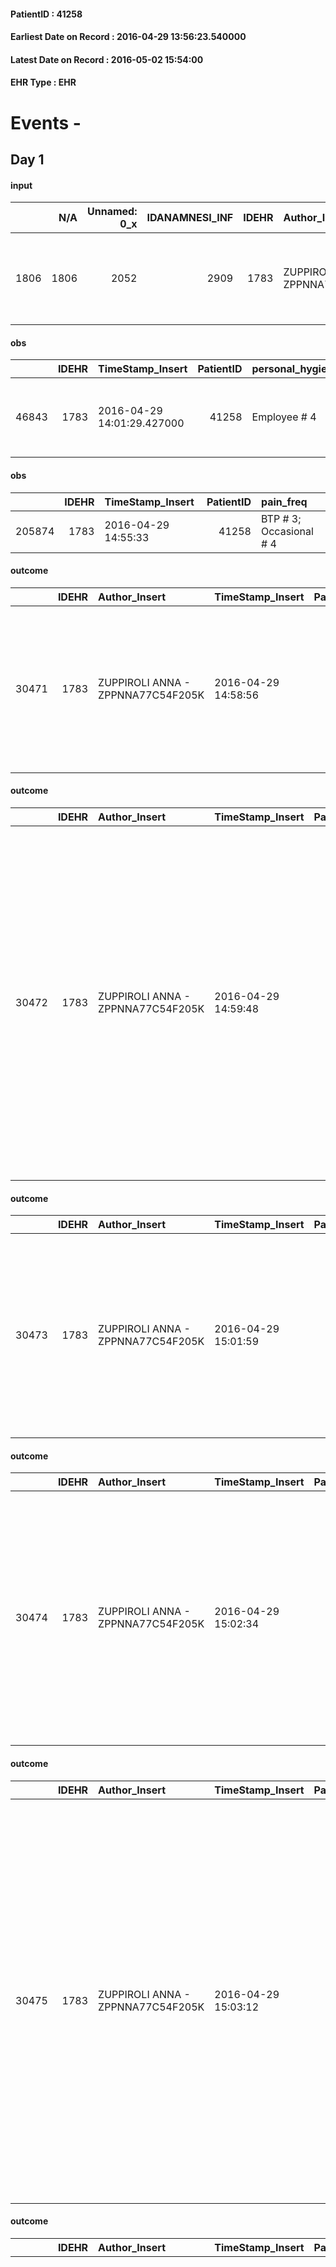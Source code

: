 
#### PatientID : 41258
#### Earliest Date on Record : 2016-04-29 13:56:23.540000
#### Latest Date on Record : 2016-05-02 15:54:00
#### EHR Type : EHR

# Events - 

## Day 1

#### input
|      |    N/A |   Unnamed: 0_x |   IDANAMNESI_INF |   IDEHR | Author_Insert                     | TimeStamp_Insert           | EHRType   |   PatientID |   IDDigitalSignDocument |   Non_Rilevabile_x | Note_Non_Rilevabile_x   | cognitivo_percettivo                        | sonno_riposo           | perc_salute                                                                 | Perception             | rapporti_fam   | persone_vicine      | Caregiver   |
|-----:|-------:|---------------:|-----------------:|--------:|:----------------------------------|:---------------------------|:----------|------------:|------------------------:|-------------------:|:------------------------|:--------------------------------------------|:-----------------------|:----------------------------------------------------------------------------|:-----------------------|:---------------|:--------------------|:------------|
| 1806 |   1806 |           2052 |             2909 |    1783 | ZUPPIROLI ANNA - ZPPNNA77C54F205K | 2016-04-29 13:56:23.540000 | EHR       |       41258 |                  350795 |                  0 | NR                      | hallucinations # 3; slowdown ideo-motor # 4 | daytime sleepiness # 1 | perdit√ † Performance # 0; increased asthenia # 3, # 4 episodes of wheezing | concern for health # 0 | is # 0         | Alzheimer sick wife | Son         |

#### obs
|       |   IDEHR | TimeStamp_Insert           |   PatientID | personal_hygiene   | urine_elimination      | mobility               | speech            | active_diuresis     | asthenia   | dyspnoea    | motor_performance                                                                                | mood                                               | cognitive_state   |
|------:|--------:|:---------------------------|------------:|:-------------------|:-----------------------|:-----------------------|:------------------|:--------------------|:-----------|:------------|:-------------------------------------------------------------------------------------------------|:---------------------------------------------------|:------------------|
| 46843 |    1783 | 2016-04-29 14:01:29.427000 |       41258 | Employee # 4       | With help and aids # 3 | With help and aids # 3 | fluent speech # 0 | active diuresis # 0 | Severe # 2 | at rest # 0 | 40% - Patient incapacitated, it requires continuous care, bedridden for more 50% of the day # 04 | demoralization # 03; # 11 sadness, loneliness # 12 | Polished # 2      |

#### obs
|        |   IDEHR | TimeStamp_Insert    |   PatientID | pain_freq               |
|-------:|--------:|:--------------------|------------:|:------------------------|
| 205874 |    1783 | 2016-04-29 14:55:33 |       41258 | BTP # 3; Occasional # 4 |

#### outcome
|       |   IDEHR | Author_Insert                     | TimeStamp_Insert    |   PatientID |   IDDigitalSignDocument |   IDPAI_VIDAS | opt_problem                        |   opt_problem_num | opt_obiettivo                                                                                                                         |   opt_obiettivo_num | ds_note               | opt_stato_problema   |   opt_stato_problema_num | opt_interventi                                                                                                                                  |   opt_interventi_num |
|------:|--------:|:----------------------------------|:--------------------|------------:|------------------------:|--------------:|:-----------------------------------|------------------:|:--------------------------------------------------------------------------------------------------------------------------------------|--------------------:|:----------------------|:---------------------|-------------------------:|:------------------------------------------------------------------------------------------------------------------------------------------------|---------------------:|
| 30471 |    1783 | ZUPPIROLI ANNA - ZPPNNA77C54F205K | 2016-04-29 14:58:56 |       41258 |                  350872 |         32529 | Alteration of the oral mucosa # 32 |                 4 | The clinical picture (subjective and / or objective) of the patient will improve (eg xerostomia, mycosis, mucositis, hemorrhage) # 63 |                   4 | pz.ricoverato hospice | closed Problem # 2   |                        2 | Implementation PAI - Inspect the mouth to detect any lesions, sores or bleeding # 526; Implementation of the PAI - Therapeutic adjustment # 531 |                    4 |

#### outcome
|       |   IDEHR | Author_Insert                     | TimeStamp_Insert    |   PatientID |   IDDigitalSignDocument |   IDPAI_VIDAS | opt_problem                                            |   opt_problem_num | opt_obiettivo                                                                                              |   opt_obiettivo_num | ds_note                 | opt_stato_problema   |   opt_stato_problema_num | opt_interventi                                                                                                                                                                                                                                                                                                             |   opt_interventi_num |
|------:|--------:|:----------------------------------|:--------------------|------------:|------------------------:|--------------:|:-------------------------------------------------------|------------------:|:-----------------------------------------------------------------------------------------------------------|--------------------:|:------------------------|:---------------------|-------------------------:|:---------------------------------------------------------------------------------------------------------------------------------------------------------------------------------------------------------------------------------------------------------------------------------------------------------------------------|---------------------:|
| 30472 |    1783 | ZUPPIROLI ANNA - ZPPNNA77C54F205K | 2016-04-29 14:59:48 |       41258 |                  350874 |         32530 | Alteration or risk of impairment of lung function # 26 |                 3 | The patient will not present symptoms that will reduce QoL (epistaxis, cough, hemoptysis, hemoptysis) # 45 |                   3 | pcs admitted to hospice | closed Problem # 2   |                        2 | PAI Implementation - Evaluate the effectiveness of drug administration # 277; Counseling - Share with the patient the therapeutic path # 278; Education - Educate the caregiver / patient recognition / treatment of the symptom # 280; Information - Inform the patient / caregiver on signs and symptoms prevalent # 281 |                    4 |

#### outcome
|       |   IDEHR | Author_Insert                     | TimeStamp_Insert    |   PatientID |   IDDigitalSignDocument |   IDPAI_VIDAS | opt_problem                                                |   opt_problem_num | opt_obiettivo                                                       |   opt_obiettivo_num | ds_note           | opt_stato_problema   |   opt_stato_problema_num | opt_interventi                                                                                                                                                                                 |   opt_interventi_num |
|------:|--------:|:----------------------------------|:--------------------|------------:|------------------------:|--------------:|:-----------------------------------------------------------|------------------:|:--------------------------------------------------------------------|--------------------:|:------------------|:---------------------|-------------------------:|:-----------------------------------------------------------------------------------------------------------------------------------------------------------------------------------------------|---------------------:|
| 30473 |    1783 | ZUPPIROLI ANNA - ZPPNNA77C54F205K | 2016-04-29 15:01:59 |       41258 |                  350876 |         32531 | Impaired mobility † / limitation of physical movement # 27 |                 1 | Minimize the possibility of injuries. If present, maintain QoL # 47 |                   4 | inpatient hospice | closed Problem # 2   |                        2 | Educational - Teach the patient alternative movements # 370; PAI Implementation - Evaluate given mobility † # 368; PAI Implementation - Help the patient favoring its remaining capacity # 369 |                    1 |

#### outcome
|       |   IDEHR | Author_Insert                     | TimeStamp_Insert    |   PatientID |   IDDigitalSignDocument |   IDPAI_VIDAS | opt_problem                     |   opt_problem_num | opt_obiettivo                                                                                                                                                      |   opt_obiettivo_num | ds_note           | opt_stato_problema   |   opt_stato_problema_num | opt_interventi                                                                                                                                                                                                                                                                      |   opt_interventi_num |
|------:|--------:|:----------------------------------|:--------------------|------------:|------------------------:|--------------:|:--------------------------------|------------------:|:-------------------------------------------------------------------------------------------------------------------------------------------------------------------|--------------------:|:------------------|:---------------------|-------------------------:|:------------------------------------------------------------------------------------------------------------------------------------------------------------------------------------------------------------------------------------------------------------------------------------|---------------------:|
| 30474 |    1783 | ZUPPIROLI ANNA - ZPPNNA77C54F205K | 2016-04-29 15:02:34 |       41258 |                  350877 |         32532 | Deficit in the care of s√® # 25 |                 4 | To improve performance, helping the patient to accept their limitations, considering himself in a realistic and objective (eating, bathing, dressing, delete) # 41 |                   4 | inpatient hospice | closed Problem # 2   |                        2 | Implementation PAI - Guarantee the right privacy # 138; Implementation PAI - Evaluate the degree of participation in each activity of care of # 139; Implementation PAI - Respect the time of the patient # 141; Implementation PAI - Evaluate the degree of disabilit√ † ¬ † # 140 |                    4 |

#### outcome
|       |   IDEHR | Author_Insert                     | TimeStamp_Insert    |   PatientID |   IDDigitalSignDocument |   IDPAI_VIDAS | opt_problem                         |   opt_problem_num | opt_obiettivo                                                                                                                                                                                           |   opt_obiettivo_num | opt_stato_problema   |   opt_stato_problema_num | opt_interventi                                                                                                                                                                                                                                                                                                                                                                                 |   opt_interventi_num |
|------:|--------:|:----------------------------------|:--------------------|------------:|------------------------:|--------------:|:------------------------------------|------------------:|:--------------------------------------------------------------------------------------------------------------------------------------------------------------------------------------------------------|--------------------:|:---------------------|-------------------------:|:-----------------------------------------------------------------------------------------------------------------------------------------------------------------------------------------------------------------------------------------------------------------------------------------------------------------------------------------------------------------------------------------------|---------------------:|
| 30475 |    1783 | ZUPPIROLI ANNA - ZPPNNA77C54F205K | 2016-04-29 15:03:12 |       41258 |                  350878 |         32533 | Deficit in the care of s√® # 25 = 0 |                 4 | Keep the remaining capacit√ † ¬ † in taking care of s√®, helping the patient to accept their limitations, considering himself in a realistic and objective (eating, bathing, dressing, delete) # 40 = 0 |                   4 | Open Problem # 1     |                        1 | Implementation PAI - Guarantee the patient's choices based on his / her desires # 92 = 0; Implementation PAI - Replace with respect to the already compromised activities # 93 = 0; Implementation PAI - Guarantee the right privacy # 91 = 0; Implementation PAI - Help the patient in the activities in which there is still participation by maintaining a non-judgmental attitude # 94 = 0 |                    4 |

#### outcome
|       |   IDEHR | Author_Insert                     | TimeStamp_Insert    |   PatientID |   IDDigitalSignDocument |   IDPAI_VIDAS | opt_problem                                                                |   opt_problem_num | opt_obiettivo                                                   |   opt_obiettivo_num | opt_stato_problema   |   opt_stato_problema_num | opt_interventi                                                                                                                                                                                                                                                                                                                                                                                                                                                                                               |   opt_interventi_num |
|------:|--------:|:----------------------------------|:--------------------|------------:|------------------------:|--------------:|:---------------------------------------------------------------------------|------------------:|:----------------------------------------------------------------|--------------------:|:---------------------|-------------------------:|:-------------------------------------------------------------------------------------------------------------------------------------------------------------------------------------------------------------------------------------------------------------------------------------------------------------------------------------------------------------------------------------------------------------------------------------------------------------------------------------------------------------|---------------------:|
| 30476 |    1783 | ZUPPIROLI ANNA - ZPPNNA77C54F205K | 2016-04-29 15:03:48 |       41258 |                  350879 |         32534 | Alteration of comfort associated with chronic pain and / or acute # 29 = 0 |                 2 | The patient riferir√ † ¬ † a satisfactory pain control # 56 = 0 |                   1 | Open Problem # 1     |                        1 | PAI Implementation - therapeutic upgrading # 441; PAI Implementation - properly administer the drugs as prescription # 442; Implementation PAI - Evaluate the effectiveness of drug delivery # 443; Education - educating the caregiver / patient recognition / treatment of the symptom # 446; PAI Implementation - therapeutic upgrading # 441 = 0; PAI Implementation - properly administer the drugs as prescription # 442 = 0; PAI Implementation - to evaluate the efficacy of drug delivery # 443 = 0 |                    4 |

#### outcome
|       |   IDEHR | Author_Insert                     | TimeStamp_Insert    |   PatientID |   IDDigitalSignDocument |   IDPAI_VIDAS | opt_problem                   |   opt_problem_num | opt_obiettivo                                                                                              |   opt_obiettivo_num | opt_stato_problema   |   opt_stato_problema_num | opt_interventi                                                                                                                 |   opt_interventi_num |
|------:|--------:|:----------------------------------|:--------------------|------------:|------------------------:|--------------:|:------------------------------|------------------:|:-----------------------------------------------------------------------------------------------------------|--------------------:|:---------------------|-------------------------:|:-------------------------------------------------------------------------------------------------------------------------------|---------------------:|
| 30477 |    1783 | ZUPPIROLI ANNA - ZPPNNA77C54F205K | 2016-04-29 15:04:38 |       41258 |                  350883 |         32535 | Altered sleep / wake # 31 = 0 |                 4 | The patient will report satisfactory conditions in terms of quality both in terms of quantity and # 62 = 0 |                   4 | Open Problem # 1     |                        1 | PAI Implementation - therapeutic upgrading # 519 = 0; PAI Implementation - To evaluate the efficacy of drug delivery # 521 = 0 |                    4 |

#### obs
|        |   IDEHR | TimeStamp_Insert    |   PatientID | pain_freq               |
|-------:|--------:|:--------------------|------------:|:------------------------|
| 205880 |    1783 | 2016-04-29 15:29:11 |       41258 | BTP # 3; Occasional # 4 |

#### outcome
|       |   IDEHR | Author_Insert                        | TimeStamp_Insert    |   PatientID |   IDDigitalSignDocument |   IDPAI_VIDAS | opt_problem                                                |   opt_problem_num | opt_obiettivo                                                                                                   |   opt_obiettivo_num | opt_stato_problema   |   opt_stato_problema_num | opt_interventi                                                                 |   opt_interventi_num |
|------:|--------:|:-------------------------------------|:--------------------|------------:|------------------------:|--------------:|:-----------------------------------------------------------|------------------:|:----------------------------------------------------------------------------------------------------------------|--------------------:|:---------------------|-------------------------:|:-------------------------------------------------------------------------------|---------------------:|
| 30484 |    1783 | Calamida Fabrizio - CLMFRZ71S19F205R | 2016-04-29 15:31:00 |       41258 |                  350923 |         32542 | Alteration or risk of impairment of lung function # 26 = 0 |                 3 | The patient will present deeper breaths with effective removal of the pulmonary secretions, if present # 43 = 0 |                   4 | Open Problem # 1     |                        1 | Implementation PAI - Administer the drugs correctly as prescribed by # 233 = 0 |                    4 |

#### outcome
|       |   IDEHR | Author_Insert                        | TimeStamp_Insert    |   PatientID |   IDDigitalSignDocument |   IDPAI_VIDAS | opt_problem                                                |   opt_problem_num | opt_obiettivo                                                                                                       |   opt_obiettivo_num | opt_stato_problema   |   opt_stato_problema_num | opt_interventi                                                                                                                                                                                     |   opt_interventi_num |
|------:|--------:|:-------------------------------------|:--------------------|------------:|------------------------:|--------------:|:-----------------------------------------------------------|------------------:|:--------------------------------------------------------------------------------------------------------------------|--------------------:|:---------------------|-------------------------:|:---------------------------------------------------------------------------------------------------------------------------------------------------------------------------------------------------|---------------------:|
| 30485 |    1783 | Calamida Fabrizio - CLMFRZ71S19F205R | 2016-04-29 15:31:33 |       41258 |                  350925 |         32543 | Alteration or risk of impairment of lung function # 26 = 0 |                 3 | The patient does not presenter√ † ¬ † symptoms that reduce QoL (nosebleeds, cough, hemoptysis, hemoptysis) # 45 = 0 |                   4 | Open Problem # 1     |                        1 | Counseling - Share with the patient the therapeutic path # 278 = 0; PAI Implementation - therapeutic upgrading # 275 = 0; PAI Implementation - To evaluate the efficacy of drug delivery # 277 = 0 |                    4 |

#### input
|      |    N/A |   IDEHR | Author_Insert                        | TimeStamp_Insert    | EHRType   |   PatientID |   IDDigitalSignDocument | persone_vicine   |   Unnamed: 0_y |   IDANAMNESI_MED |   Non_Rilevabile_y | Note_Non_Rilevabile_y   | diagnosis                                                                                                                       |
|-----:|-------:|--------:|:-------------------------------------|:--------------------|:----------|------------:|------------------------:|:-----------------|---------------:|-----------------:|-------------------:|:------------------------|:--------------------------------------------------------------------------------------------------------------------------------|
| 6176 |   6176 |    1783 | Calamida Fabrizio - CLMFRZ71S19F205R | 2016-04-29 15:36:02 | EHR       |       41258 |                  350970 | N/A              |           5352 |             4159 |                  0 | NR                      | Paziente gi√† nota ai nostri altri setting assistenziali, viene ricoverato in un quadro di peggioramento clinico.               |
|      |        |         |                                      |                     |           |             |                         |                  |                |                  |                    |                         |                                                                                                                                 |
|      |        |         |                                      |                     |           |             |                         |                  |                |                  |                    |                         | Ca polmonare dx con MTS linfonodali intratoraciche. Non candidabile a chirurgia, eventuale RT solo palliativa; ha rifiutato CT. |
|      |        |         |                                      |                     |           |             |                         |                  |                |                  |                    |                         |                                                                                                                                 |
|      |        |         |                                      |                     |           |             |                         |                  |                |                  |                    |                         | Patologie associate: FA cronica in portatore di PM, cardiopatia ischemica, iniziale decadimento cognitivo.                      |
|      |        |         |                                      |                     |           |             |                         |                  |                |                  |                    |                         | Accesso in Ps il 31/01/2016 per dispnea ed emoftoe .rientrato al domicilio per proseguire assistenza                            |

#### input
|      |    N/A |   IDEHR | Author_Insert                        | TimeStamp_Insert    | EHRType   |   PatientID |   IDDigitalSignDocument | persone_vicine   |   Unnamed: 0_y |   IDANAMNESI_MED |   Non_Rilevabile_y | Note_Non_Rilevabile_y   | diagnosis                                                                                                                       |
|-----:|-------:|--------:|:-------------------------------------|:--------------------|:----------|------------:|------------------------:|:-----------------|---------------:|-----------------:|-------------------:|:------------------------|:--------------------------------------------------------------------------------------------------------------------------------|
| 6177 |   6177 |    1783 | Calamida Fabrizio - CLMFRZ71S19F205R | 2016-04-29 15:36:28 | EHR       |       41258 |                  350972 | N/A              |           5353 |             4160 |                  0 | NR                      | Paziente gi√† nota ai nostri altri setting assistenziali, viene ricoverato in un quadro di peggioramento clinico.               |
|      |        |         |                                      |                     |           |             |                         |                  |                |                  |                    |                         |                                                                                                                                 |
|      |        |         |                                      |                     |           |             |                         |                  |                |                  |                    |                         | Ca polmonare dx con MTS linfonodali intratoraciche. Non candidabile a chirurgia, eventuale RT solo palliativa; ha rifiutato CT. |
|      |        |         |                                      |                     |           |             |                         |                  |                |                  |                    |                         |                                                                                                                                 |
|      |        |         |                                      |                     |           |             |                         |                  |                |                  |                    |                         | Patologie associate: FA cronica in portatore di PM, cardiopatia ischemica, iniziale decadimento cognitivo.                      |
|      |        |         |                                      |                     |           |             |                         |                  |                |                  |                    |                         | Accesso in Ps il 31/01/2016 per dispnea ed emoftoe .rientrato al domicilio per proseguire assistenza                            |

#### input
|       |    N/A |   IDEHR | Author_Insert                        | TimeStamp_Insert    |   IDAccess | EHRType   |   PatientID |   IDDigitalSignDocument | persone_vicine   |   Unnamed: 0_y.1 |   IDDIAGNOSI_ICD |   Non_Rilevabile_y.1 | Note_Non_Rilevabile_y.1   | I_ICD                                                            | II_ICD                                                                             | III_ICD                                                   | IV_ICD                             | V_ICD                         | VI_ICD                                              | I_Anno   | II_Anno   | I_Mese   |
|------:|-------:|--------:|:-------------------------------------|:--------------------|-----------:|:----------|------------:|------------------------:|:-----------------|-----------------:|-----------------:|---------------------:|:--------------------------|:-----------------------------------------------------------------|:-----------------------------------------------------------------------------------|:----------------------------------------------------------|:-----------------------------------|:------------------------------|:----------------------------------------------------|:---------|:----------|:---------|
| 15610 |  15610 |    1783 | Calamida Fabrizio - CLMFRZ71S19F205R | 2016-04-29 15:37:25 |      23699 | EHR       |       41258 |                  350974 | N/A              |             1171 |             1171 |                    0 | NR                        | 1629 - Tumori maligni del bronco o polmone, non specificato#2069 | 1961 - Tumori maligni secondari e non specificati dei linfonodi intratoracici#2141 | 4149 - Cardiopatia ischemica cronica non specificata#2341 | 42731 - Fibrillazione atriale#2344 | V667 - Cure palliative#2402=0 | V6149 - Altri problemi di salute in famiglia#2393=0 | 2015#55  | 2015#55   | 04#04    |

#### obs
|       |   IDEHR | TimeStamp_Insert           |   PatientID | opt_cooperation   | asthenia     | dyspnoea        | motor_performance                                                | body_temp    | diet            | cognitive_state           | consumption_help   |
|------:|--------:|:---------------------------|------------:|:------------------|:-------------|:----------------|:-----------------------------------------------------------------|:-------------|:----------------|:--------------------------|:-------------------|
| 93216 |    1783 | 2016-04-29 18:47:43.057000 |       41258 | uncooperative # 1 | Moderate # 1 | mild strain # 1 | unable to walk, transfers difficolt√ † with support operator # 3 | Apyrexia # 1 | homogenized # 2 | confused - constantly # 1 | Independent # 0    |

#### obs
|        |   IDEHR | TimeStamp_Insert    |   PatientID | pain_freq               |
|-------:|--------:|:--------------------|------------:|:------------------------|
| 205925 |    1783 | 2016-04-29 18:49:37 |       41258 | BTP # 3; Occasional # 4 |

#### obs
|        |   IDEHR | TimeStamp_Insert    |   PatientID |
|-------:|--------:|:--------------------|------------:|
| 143475 |    1783 | 2016-04-29 18:50:17 |       41258 |

#### obs
|       |   IDEHR | TimeStamp_Insert           |   PatientID | personal_hygiene   | urine_elimination      | mobility               | speech            | cough                      | active_diuresis     | asthenia   | dyspnoea    | motor_performance                                                                                | mood                                               | cognitive_state             | consumption_help   |
|------:|--------:|:---------------------------|------------:|:-------------------|:-----------------------|:-----------------------|:------------------|:---------------------------|:--------------------|:-----------|:------------|:-------------------------------------------------------------------------------------------------|:---------------------------------------------------|:----------------------------|:-------------------|
| 46866 |    1783 | 2016-04-29 18:50:41.400000 |       41258 | Employee # 4       | With help and aids # 3 | With help and aids # 3 | fluent speech # 0 | ineffective productive # 2 | active diuresis # 0 | Severe # 2 | at rest # 0 | 40% - Patient incapacitated, it requires continuous care, bedridden for more 50% of the day # 04 | demoralization # 03; # 11 sadness, loneliness # 12 | confused - continuously # 1 | help with # 2      |

#### obs
|       |   IDEHR | TimeStamp_Insert           |   PatientID | personal_hygiene   | urine_elimination      | mobility               | speech            | cough                      | active_diuresis     | asthenia   | dyspnoea    | motor_performance                                                                                | mood                                               | cognitive_state             | consumption_help   |
|------:|--------:|:---------------------------|------------:|:-------------------|:-----------------------|:-----------------------|:------------------|:---------------------------|:--------------------|:-----------|:------------|:-------------------------------------------------------------------------------------------------|:---------------------------------------------------|:----------------------------|:-------------------|
| 46871 |    1783 | 2016-04-29 21:37:21.410000 |       41258 | Employee # 4       | With help and aids # 3 | With help and aids # 3 | fluent speech # 0 | ineffective productive # 2 | active diuresis # 0 | Severe # 2 | at rest # 0 | 40% - Patient incapacitated, it requires continuous care, bedridden for more 50% of the day # 04 | demoralization # 03; # 11 sadness, loneliness # 12 | confused - continuously # 1 | help with # 2      |

#### obs
|       |   IDEHR | TimeStamp_Insert           |   PatientID |
|------:|--------:|:---------------------------|------------:|
| 46877 |    1783 | 2016-04-30 03:36:34.460000 |       41258 |

#### obs
|        |   IDEHR | TimeStamp_Insert    |   PatientID |
|-------:|--------:|:--------------------|------------:|
| 205943 |    1783 | 2016-04-30 03:39:00 |       41258 |

#### obs
|       |   IDEHR | TimeStamp_Insert           |   PatientID | chk_ausili_presidi   | dyspnoea    | motor_performance              | body_temp    |
|------:|--------:|:---------------------------|------------:|:---------------------|:------------|:-------------------------------|:-------------|
| 93228 |    1783 | 2016-04-30 06:29:46.267000 |       41258 | urinary catheter # 3 | at rest # 0 | bedridden, nontransferable # 5 | Apyrexia # 1 |

#### obs
|        |   IDEHR | TimeStamp_Insert    |   PatientID |
|-------:|--------:|:--------------------|------------:|
| 143485 |    1783 | 2016-04-30 06:30:29 |       41258 |

#### obs
|        |   IDEHR | TimeStamp_Insert    |   PatientID |
|-------:|--------:|:--------------------|------------:|
| 205962 |    1783 | 2016-04-30 09:16:46 |       41258 |

#### obs
|      |   IDEHR | TimeStamp_Insert           |   PatientID | opt_hypotrophy   | asthenia   | dyspnoea              | body_temp    | cognitive_state           |
|-----:|--------:|:---------------------------|------------:|:-----------------|:-----------|:----------------------|:-------------|:--------------------------|
| 8935 |    1783 | 2016-04-30 11:26:42.553000 |       41258 | Hypotrophy # 0   | Severe # 3 | applicant at rest # 5 | Apyrexia # 0 | continuously confused # 1 |

#### obs
|        |   IDEHR | TimeStamp_Insert    |   PatientID | breath                                                                          | consolability           | body_language                             | facial_expression           |
|-------:|--------:|:--------------------|------------:|:--------------------------------------------------------------------------------|:------------------------|:------------------------------------------|:----------------------------|
| 273049 |    1783 | 2016-04-30 11:27:38 |       41258 | Breath at times altered. Short periods of hyperventilation (breathing hard) # 1 | Not for consolation # 0 | Teso. nervous movements. Restlessness # 1 | Smiling or inexpressive # 0 |

#### outcome
|       |   IDEHR | Author_Insert                        | TimeStamp_Insert    |   PatientID |   IDDigitalSignDocument |   IDPAI_VIDAS | opt_problem                                                |   opt_problem_num | opt_obiettivo                                                                                                   |   opt_obiettivo_num | opt_stato_problema   |   opt_stato_problema_num | opt_interventi                                                                 |   opt_interventi_num |
|------:|--------:|:-------------------------------------|:--------------------|------------:|------------------------:|--------------:|:-----------------------------------------------------------|------------------:|:----------------------------------------------------------------------------------------------------------------|--------------------:|:---------------------|-------------------------:|:-------------------------------------------------------------------------------|---------------------:|
| 30584 |    1783 | Visconti Giovanna - VSCGNN70T70F205E | 2016-04-30 11:40:43 |       41258 |                  351643 |         32642 | Alteration or risk of impairment of lung function # 26 = 0 |                 3 | The patient will present deeper breaths with effective removal of the pulmonary secretions, if present # 43 = 0 |                   4 | Open Problem # 1     |                        1 | Implementation PAI - Administer the drugs correctly as prescribed by # 233 = 0 |                    4 |

#### obs
|       |   IDEHR | TimeStamp_Insert           |   PatientID | chk_ausili_presidi                   | dyspnoea    | motor_performance              | cognitive_state           |
|------:|--------:|:---------------------------|------------:|:-------------------------------------|:------------|:-------------------------------|:--------------------------|
| 93238 |    1783 | 2016-04-30 11:48:12.820000 |       41258 | absorbency # 0; bladder catheter # 3 | at rest # 0 | bedridden, nontransferable # 5 | confused - constantly # 1 |

#### obs
|        |   IDEHR | TimeStamp_Insert    |   PatientID |
|-------:|--------:|:--------------------|------------:|
| 143497 |    1783 | 2016-04-30 11:48:47 |       41258 |


## Day 2

#### obs
|       |   IDEHR | TimeStamp_Insert           |   PatientID | opt_cooperation   | chk_ausili_presidi                   | asthenia     | dyspnoea    | motor_performance              | body_temp    | agitation_behavior_freq   | mood      | cognitive_state           |
|------:|--------:|:---------------------------|------------:|:------------------|:-------------------------------------|:-------------|:------------|:-------------------------------|:-------------|:--------------------------|:----------|:--------------------------|
| 93262 |    1783 | 2016-04-30 17:07:53.647000 |       41258 | uncooperative # 1 | absorbency # 0; bladder catheter # 3 | Moderate # 1 | at rest # 0 | bedridden, nontransferable # 5 | Apyrexia # 1 | agitated # 1              | Fear # 08 | confused - constantly # 1 |

#### obs
|        |   IDEHR | TimeStamp_Insert    |   PatientID | breath                                                                          | consolability           | body_language                             | facial_expression                       |
|-------:|--------:|:--------------------|------------:|:--------------------------------------------------------------------------------|:------------------------|:------------------------------------------|:----------------------------------------|
| 273057 |    1783 | 2016-04-30 17:10:18 |       41258 | Breath at times altered. Short periods of hyperventilation (breathing hard) # 1 | Not for consolation # 0 | Teso. nervous movements. Restlessness # 1 | Sad, anxious, contracted (frowning) # 1 |

#### obs
|        |   IDEHR | TimeStamp_Insert    |   PatientID | breath                                                                          | consolability           | body_language                             | facial_expression           |
|-------:|--------:|:--------------------|------------:|:--------------------------------------------------------------------------------|:------------------------|:------------------------------------------|:----------------------------|
| 273059 |    1783 | 2016-04-30 17:20:07 |       41258 | Breath at times altered. Short periods of hyperventilation (breathing hard) # 1 | Not for consolation # 0 | Teso. nervous movements. Restlessness # 1 | Smiling or inexpressive # 0 |

#### obs
|        |   IDEHR | TimeStamp_Insert    |   PatientID | breath                                                                          | consolability           | body_language                             | facial_expression           |
|-------:|--------:|:--------------------|------------:|:--------------------------------------------------------------------------------|:------------------------|:------------------------------------------|:----------------------------|
| 273060 |    1783 | 2016-04-30 17:59:00 |       41258 | Breath at times altered. Short periods of hyperventilation (breathing hard) # 1 | Not for consolation # 0 | Teso. nervous movements. Restlessness # 1 | Smiling or inexpressive # 0 |

#### obs
|        |   IDEHR | TimeStamp_Insert    |   PatientID | breath                                                                          | consolability           | body_language   | facial_expression           |
|-------:|--------:|:--------------------|------------:|:--------------------------------------------------------------------------------|:------------------------|:----------------|:----------------------------|
| 273066 |    1783 | 2016-05-01 06:41:44 |       41258 | Breath at times altered. Short periods of hyperventilation (breathing hard) # 1 | Not for consolation # 0 | Relaxed # 0     | Smiling or inexpressive # 0 |

#### obs
|       |   IDEHR | TimeStamp_Insert           |   PatientID | chk_ausili_presidi                   | dyspnoea    |
|------:|--------:|:---------------------------|------------:|:-------------------------------------|:------------|
| 93273 |    1783 | 2016-05-01 06:45:13.507000 |       41258 | absorbency # 0; bladder catheter # 3 | at rest # 0 |

#### obs
|        |   IDEHR | TimeStamp_Insert    |   PatientID | breath                                                                          | consolability           | body_language                             | facial_expression           |
|-------:|--------:|:--------------------|------------:|:--------------------------------------------------------------------------------|:------------------------|:------------------------------------------|:----------------------------|
| 273067 |    1783 | 2016-05-01 06:46:19 |       41258 | Breath at times altered. Short periods of hyperventilation (breathing hard) # 1 | Not for consolation # 0 | Teso. nervous movements. Restlessness # 1 | Smiling or inexpressive # 0 |

#### obs
|      |   IDEHR | TimeStamp_Insert           |   PatientID | opt_hypotrophy   | asthenia   | dyspnoea              | body_temp    |
|-----:|--------:|:---------------------------|------------:|:-----------------|:-----------|:----------------------|:-------------|
| 8941 |    1783 | 2016-05-01 11:06:01.793000 |       41258 | Hypotrophy # 0   | Severe # 3 | applicant at rest # 5 | Apyrexia # 0 |

#### obs
|        |   IDEHR | TimeStamp_Insert    |   PatientID | breath                                                                          | consolability           | body_language   | facial_expression           |
|-------:|--------:|:--------------------|------------:|:--------------------------------------------------------------------------------|:------------------------|:----------------|:----------------------------|
| 273073 |    1783 | 2016-05-01 11:06:49 |       41258 | Breath at times altered. Short periods of hyperventilation (breathing hard) # 1 | Not for consolation # 0 | Relaxed # 0     | Smiling or inexpressive # 0 |

#### obs
|       |   IDEHR | TimeStamp_Insert           |   PatientID | active_diuresis     | motor_performance                                                                       | cognitive_state          |
|------:|--------:|:---------------------------|------------:|:--------------------|:----------------------------------------------------------------------------------------|:-------------------------|
| 46917 |    1783 | 2016-05-01 11:33:34.140000 |       41258 | active diuresis # 0 | 20% - Patient with serious impairment of organ functions, one or irreversible pi√π # 02 | confused - sometimes # 0 |

#### obs
|        |   IDEHR | TimeStamp_Insert    |   PatientID | breath     | consolability           | body_language   | facial_expression           |
|-------:|--------:|:--------------------|------------:|:-----------|:------------------------|:----------------|:----------------------------|
| 273074 |    1783 | 2016-05-01 11:35:26 |       41258 | Normal 0 # | Not for consolation # 0 | Relaxed # 0     | Smiling or inexpressive # 0 |

#### obs
|       |   IDEHR | TimeStamp_Insert           |   PatientID | chk_ausili_presidi                            | opt_care_giver   | dyspnoea    | motor_performance              | body_temp    |
|------:|--------:|:---------------------------|------------:|:----------------------------------------------|:-----------------|:------------|:-------------------------------|:-------------|
| 93290 |    1783 | 2016-05-01 12:33:23.143000 |       41258 | disposable sleepers # 1; bladder catheter # 3 | This # 0         | at rest # 0 | bedridden, nontransferable # 5 | Apyrexia # 1 |

#### obs
|        |   IDEHR | TimeStamp_Insert    |   PatientID | breath     | consolability           | body_language   | facial_expression           |
|-------:|--------:|:--------------------|------------:|:-----------|:------------------------|:----------------|:----------------------------|
| 273076 |    1783 | 2016-05-01 12:34:36 |       41258 | Normal 0 # | Not for consolation # 0 | Relaxed # 0     | Smiling or inexpressive # 0 |


## Day 3

#### obs
|       |   IDEHR | TimeStamp_Insert           |   PatientID | chk_ausili_presidi                   | dyspnoea    |
|------:|--------:|:---------------------------|------------:|:-------------------------------------|:------------|
| 93306 |    1783 | 2016-05-01 17:19:49.603000 |       41258 | absorbency # 0; bladder catheter # 3 | at rest # 0 |

#### obs
|        |   IDEHR | TimeStamp_Insert    |   PatientID | breath     | consolability           | body_language   | facial_expression           |
|-------:|--------:|:--------------------|------------:|:-----------|:------------------------|:----------------|:----------------------------|
| 273082 |    1783 | 2016-05-01 17:20:57 |       41258 | Normal 0 # | Not for consolation # 0 | Relaxed # 0     | Smiling or inexpressive # 0 |

#### obs
|        |   IDEHR | TimeStamp_Insert    |   PatientID | breath     | consolability           | body_language   | facial_expression           |
|-------:|--------:|:--------------------|------------:|:-----------|:------------------------|:----------------|:----------------------------|
| 273087 |    1783 | 2016-05-01 18:44:56 |       41258 | Normal 0 # | Not for consolation # 0 | Relaxed # 0     | Smiling or inexpressive # 0 |

#### obs
|       |   IDEHR | TimeStamp_Insert           |   PatientID |
|------:|--------:|:---------------------------|------------:|
| 93314 |    1783 | 2016-05-02 03:57:44.233000 |       41258 |

#### obs
|        |   IDEHR | TimeStamp_Insert    |   PatientID | breath     | consolability           | body_language   | facial_expression           |
|-------:|--------:|:--------------------|------------:|:-----------|:------------------------|:----------------|:----------------------------|
| 273089 |    1783 | 2016-05-02 03:59:33 |       41258 | Normal 0 # | Not for consolation # 0 | Relaxed # 0     | Smiling or inexpressive # 0 |

#### obs
|        |   IDEHR | TimeStamp_Insert    |   PatientID | breath                                                                          | consolability           | body_language   | facial_expression           |
|-------:|--------:|:--------------------|------------:|:--------------------------------------------------------------------------------|:------------------------|:----------------|:----------------------------|
| 273095 |    1783 | 2016-05-02 05:53:04 |       41258 | Breath at times altered. Short periods of hyperventilation (breathing hard) # 1 | Not for consolation # 0 | Relaxed # 0     | Smiling or inexpressive # 0 |

#### obs
|       |   IDEHR | TimeStamp_Insert           |   PatientID | motor_performance                                                                       |
|------:|--------:|:---------------------------|------------:|:----------------------------------------------------------------------------------------|
| 46944 |    1783 | 2016-05-02 06:41:37.703000 |       41258 | 20% - Patient with serious impairment of organ functions, one or irreversible pi√π # 02 |

#### obs
|       |   IDEHR | TimeStamp_Insert           |   PatientID | chk_ausili_presidi                   | dyspnoea    | motor_performance              | body_temp   | diet       | consumption_help   |
|------:|--------:|:---------------------------|------------:|:-------------------------------------|:------------|:-------------------------------|:------------|:-----------|:-------------------|
| 93342 |    1783 | 2016-05-02 12:06:10.207000 |       41258 | absorbency # 0; bladder catheter # 3 | at rest # 0 | bedridden, nontransferable # 5 | Fever # 0   | absent # 4 | # 4 employees      |

#### obs
|        |   IDEHR | TimeStamp_Insert    |   PatientID | breath                                                                          | consolability           | body_language   | facial_expression           |
|-------:|--------:|:--------------------|------------:|:--------------------------------------------------------------------------------|:------------------------|:----------------|:----------------------------|
| 273099 |    1783 | 2016-05-02 12:06:51 |       41258 | Breath at times altered. Short periods of hyperventilation (breathing hard) # 1 | Not for consolation # 0 | Relaxed # 0     | Smiling or inexpressive # 0 |

#### obs
|        |   IDEHR | TimeStamp_Insert    |   PatientID | breath                                                                          | consolability           | body_language   | facial_expression           |
|-------:|--------:|:--------------------|------------:|:--------------------------------------------------------------------------------|:------------------------|:----------------|:----------------------------|
| 273103 |    1783 | 2016-05-02 13:09:39 |       41258 | Breath at times altered. Short periods of hyperventilation (breathing hard) # 1 | Not for consolation # 0 | Relaxed # 0     | Smiling or inexpressive # 0 |

#### death
|     |   IDDecesso |   IDEHR | Author_Insert                    | TimeStamp_Insert    |   PatientID |   IDDigitalSignDocument | Date                | Luogo_decesso     |
|----:|------------:|--------:|:---------------------------------|:--------------------|------------:|------------------------:|:--------------------|:------------------|
| 902 |         910 |    1783 | Mauro Roberta - MRARRT80P65M102I | 2016-05-02 13:14:30 |       41258 |                  353024 | 2016-05-02 12:45:00 | Vidas Hospice # 1 |


## Day 4

#### outcome
|       |   IDEHR | Author_Insert                          | TimeStamp_Insert    |   PatientID |   IDDigitalSignDocument |   IDPAI_VIDAS | opt_problem                                                                |   opt_problem_num | opt_obiettivo                                                   |   opt_obiettivo_num | ds_note      | opt_stato_problema   |   opt_stato_problema_num | opt_interventi                                                                                                                                                                                                                                                                                                                                                                                                                                                                                               |   opt_interventi_num |
|------:|--------:|:---------------------------------------|:--------------------|------------:|------------------------:|--------------:|:---------------------------------------------------------------------------|------------------:|:----------------------------------------------------------------|--------------------:|:-------------|:---------------------|-------------------------:|:-------------------------------------------------------------------------------------------------------------------------------------------------------------------------------------------------------------------------------------------------------------------------------------------------------------------------------------------------------------------------------------------------------------------------------------------------------------------------------------------------------------|---------------------:|
| 30781 |    1783 | Taraschi GIANFRANCO - TRSGFR72S30F205H | 2016-05-02 15:52:14 |       41258 |                  353326 |         32839 | Alteration of comfort associated with chronic pain and / or acute # 29 = 0 |                 2 | The patient riferir√ † ¬ † a satisfactory pain control # 56 = 0 |                   1 | patient died | closed Problem # 2   |                        2 | PAI Implementation - therapeutic upgrading # 441; PAI Implementation - properly administer the drugs as prescription # 442; Implementation PAI - Evaluate the effectiveness of drug delivery # 443; Education - educating the caregiver / patient recognition / treatment of the symptom # 446; PAI Implementation - therapeutic upgrading # 441 = 0; PAI Implementation - properly administer the drugs as prescription # 442 = 0; PAI Implementation - to evaluate the efficacy of drug delivery # 443 = 0 |                    4 |

#### outcome
|       |   IDEHR | Author_Insert                          | TimeStamp_Insert    |   PatientID |   IDDigitalSignDocument |   IDPAI_VIDAS | opt_problem                   |   opt_problem_num | opt_obiettivo                                                                                              |   opt_obiettivo_num | ds_note      | opt_stato_problema   |   opt_stato_problema_num | opt_interventi                                                                                                                 |   opt_interventi_num |
|------:|--------:|:---------------------------------------|:--------------------|------------:|------------------------:|--------------:|:------------------------------|------------------:|:-----------------------------------------------------------------------------------------------------------|--------------------:|:-------------|:---------------------|-------------------------:|:-------------------------------------------------------------------------------------------------------------------------------|---------------------:|
| 30782 |    1783 | Taraschi GIANFRANCO - TRSGFR72S30F205H | 2016-05-02 15:52:40 |       41258 |                  353327 |         32840 | Altered sleep / wake # 31 = 0 |                 4 | The patient will report satisfactory conditions in terms of quality both in terms of quantity and # 62 = 0 |                   4 | patient died | closed Problem # 2   |                        2 | PAI Implementation - therapeutic upgrading # 519 = 0; PAI Implementation - To evaluate the efficacy of drug delivery # 521 = 0 |                    4 |

#### outcome
|       |   IDEHR | Author_Insert                          | TimeStamp_Insert    |   PatientID |   IDDigitalSignDocument |   IDPAI_VIDAS | opt_problem                                                |   opt_problem_num | opt_obiettivo                                                                                                       |   opt_obiettivo_num | ds_note      | opt_stato_problema   |   opt_stato_problema_num | opt_interventi                                                                                                                                                                                     |   opt_interventi_num |
|------:|--------:|:---------------------------------------|:--------------------|------------:|------------------------:|--------------:|:-----------------------------------------------------------|------------------:|:--------------------------------------------------------------------------------------------------------------------|--------------------:|:-------------|:---------------------|-------------------------:|:---------------------------------------------------------------------------------------------------------------------------------------------------------------------------------------------------|---------------------:|
| 30783 |    1783 | Taraschi GIANFRANCO - TRSGFR72S30F205H | 2016-05-02 15:53:07 |       41258 |                  353328 |         32841 | Alteration or risk of impairment of lung function # 26 = 0 |                 3 | The patient does not presenter√ † ¬ † symptoms that reduce QoL (nosebleeds, cough, hemoptysis, hemoptysis) # 45 = 0 |                   4 | patient died | closed Problem # 2   |                        2 | Counseling - Share with the patient the therapeutic path # 278 = 0; PAI Implementation - therapeutic upgrading # 275 = 0; PAI Implementation - To evaluate the efficacy of drug delivery # 277 = 0 |                    4 |

#### outcome
|       |   IDEHR | Author_Insert                          | TimeStamp_Insert    |   PatientID |   IDDigitalSignDocument |   IDPAI_VIDAS | opt_problem                                                |   opt_problem_num | opt_obiettivo                                                                                                   |   opt_obiettivo_num | ds_note      | opt_stato_problema   |   opt_stato_problema_num | opt_interventi                                                                 |   opt_interventi_num |
|------:|--------:|:---------------------------------------|:--------------------|------------:|------------------------:|--------------:|:-----------------------------------------------------------|------------------:|:----------------------------------------------------------------------------------------------------------------|--------------------:|:-------------|:---------------------|-------------------------:|:-------------------------------------------------------------------------------|---------------------:|
| 30784 |    1783 | Taraschi GIANFRANCO - TRSGFR72S30F205H | 2016-05-02 15:53:34 |       41258 |                  353330 |         32842 | Alteration or risk of impairment of lung function # 26 = 0 |                 3 | The patient will present deeper breaths with effective removal of the pulmonary secretions, if present # 43 = 0 |                   4 | patient died | closed Problem # 2   |                        2 | Implementation PAI - Administer the drugs correctly as prescribed by # 233 = 0 |                    4 |

#### outcome
|       |   IDEHR | Author_Insert                          | TimeStamp_Insert    |   PatientID |   IDDigitalSignDocument |   IDPAI_VIDAS | opt_problem                         |   opt_problem_num | opt_obiettivo                                                                                                                                                                                           |   opt_obiettivo_num | ds_note      | opt_stato_problema   |   opt_stato_problema_num | opt_interventi                                                                                                                                                                                                                                                                                                                                                                                 |   opt_interventi_num |
|------:|--------:|:---------------------------------------|:--------------------|------------:|------------------------:|--------------:|:------------------------------------|------------------:|:--------------------------------------------------------------------------------------------------------------------------------------------------------------------------------------------------------|--------------------:|:-------------|:---------------------|-------------------------:|:-----------------------------------------------------------------------------------------------------------------------------------------------------------------------------------------------------------------------------------------------------------------------------------------------------------------------------------------------------------------------------------------------|---------------------:|
| 30785 |    1783 | Taraschi GIANFRANCO - TRSGFR72S30F205H | 2016-05-02 15:54:00 |       41258 |                  353331 |         32843 | Deficit in the care of s√® # 25 = 0 |                 4 | Keep the remaining capacit√ † ¬ † in taking care of s√®, helping the patient to accept their limitations, considering himself in a realistic and objective (eating, bathing, dressing, delete) # 40 = 0 |                   4 | patient died | closed Problem # 2   |                        2 | Implementation PAI - Guarantee the patient's choices based on his / her desires # 92 = 0; Implementation PAI - Replace with respect to the already compromised activities # 93 = 0; Implementation PAI - Guarantee the right privacy # 91 = 0; Implementation PAI - Help the patient in the activities in which there is still participation by maintaining a non-judgmental attitude # 94 = 0 |                    4 |


